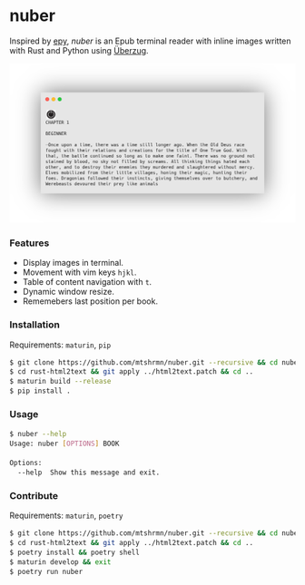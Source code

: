 # nuber

Inspired by [epy](https://github.com/wustho/epy), *nuber* is an Epub terminal reader with inline images written with Rust and Python using [Überzug](https://github.com/seebye/ueberzug).

![title](screenshot.png)

### Features
 - Display images in terminal.
 - Movement with vim keys `hjkl`.
 - Table of content navigation with `t`.
 - Dynamic window resize.
 - Rememebers last position per book.

### Installation
Requirements: `maturin`, `pip`
```sh
$ git clone https://github.com/mtshrmn/nuber.git --recursive && cd nuber
$ cd rust-html2text && git apply ../html2text.patch && cd ..
$ maturin build --release
$ pip install .
```

### Usage
```sh
$ nuber --help
Usage: nuber [OPTIONS] BOOK

Options:
  --help  Show this message and exit.
```

### Contribute
Requirements: `maturin`, `poetry`
```sh
$ git clone https://github.com/mtshrmn/nuber.git --recursive && cd nuber
$ cd rust-html2text && git apply ../html2text.patch && cd ..
$ poetry install && poetry shell
$ maturin develop && exit
$ poetry run nuber
```
